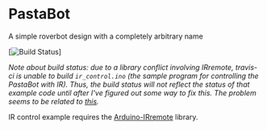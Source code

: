 # PastaBot

A simple roverbot design with a completely arbitrary name

[![Build Status](https://travis-ci.org/alxpettit/PastaBot.svg?branch=master)]

_Note about build status: due to a library conflict involving IRremote, travis-ci is unable to build `ir_control.ino` (the sample program for controlling the PastaBot with IR). Thus, the build status will not reflect the status of that example code until after I've figured out some way to fix this. The problem seems to be related to [this](https://github.com/z3t0/Arduino-IRremote/issues/53)._

IR control example requires the [Arduino-IRremote](https://github.com/z3t0/Arduino-IRremote) library.

